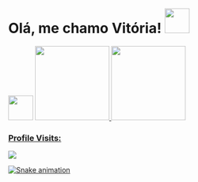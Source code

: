 # Olá, me chamo Vitória! <img height = "50em" src = "https://giphy.com/gifs/Q6xFPLfzfsgKoKDV60" />  
<div> 
  
<img height = "50em" src = "https://camo.githubusercontent.com/90cb7943ff2732c20f4cdeec1338e3c793aca37896cadcf3fcd8275964e1d2d7/68747470733a2f2f656d6f6a69732e736c61636b6d6f6a69732e636f6d2f656d6f6a69732f696d616765732f313538383331353032342f383832332f68797065726b697474792e6769663f31353838333135303234" /> 
  

  <a href="https://github.com/vitoriaisabel">
    
  <img height = "150em" src = "https://github-readme-stats.vercel.app/api?username=vitoria-F5&show_icons=true&theme=radical&include_all_commits=true&count_private=true" />
  <img height = "150em" src = "https://github-readme-stats.vercel.app/api/top-langs/?username=vitoria-F5&layout=compact&langs_count=16&theme=radical" />
    
### Profile Visits:
   
   <img src="https://profile-counter.glitch.me/vitoriaisabel/count.svg" />  
  
![Snake animation](https://github.com/leehxd/leehxd/blob/output/github-contribution-grid-snake.svg)
       
      
 </div>  
